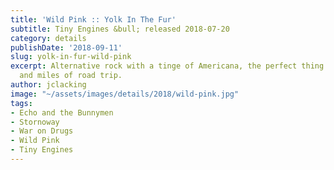 ```yaml
---
title: 'Wild Pink :: Yolk In The Fur'
subtitle: Tiny Engines &bull; released 2018-07-20
category: details
publishDate: '2018-09-11'
slug: yolk-in-fur-wild-pink
excerpt: Alternative rock with a tinge of Americana, the perfect thing to eat up miles
  and miles of road trip.
author: jclacking
image: "~/assets/images/details/2018/wild-pink.jpg"
tags:
- Echo and the Bunnymen
- Stornoway
- War on Drugs
- Wild Pink
- Tiny Engines
---
```


